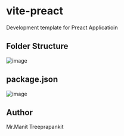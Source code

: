 # vite-preact
Development template for Preact Applicatioin

## Folder Structure

![image](https://github.com/user-attachments/assets/a36ddb37-b646-42b3-9881-06ccca5fa964)

## package.json

![image](https://github.com/user-attachments/assets/4ca74efc-346f-40ec-9d97-9b1cc389b550)

## Author

Mr.Manit Treeprapankit

